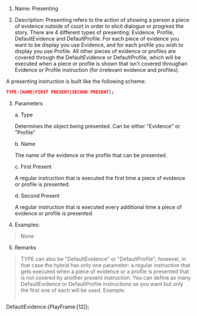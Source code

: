 1. Name: Presenting

2. Description: Presenting refers to the action of showing a person a piece of evidence outside of court in order to elicit dialogue or progress the story. There are 4 different types of presenting: Evidence, Profile, DefaultEvidence and DefaultProfile. For each piece of evidence you want to be display you use Evidence, and for each profile you wish to display you use Profile. All other pieces of evidence or profiles are covered through the DefaultEvidence or DefaultProfile, which will be executed when a piece or profile is shown that isn't covered throughan Evidence or Profile instruction (for irrelevant evidence and profiles).

A presenting instruction is built like the following scheme:
```json
TYPE:{NAME|FIRST PRESENT|SECOND PRESENT};
```

3. Parameters

    a. Type
    
    Determines the object being presented. Can be either "Evidence" or "Profile"
    
    b. Name
    
    The name of the evidence or the profile that can be presented.

    c. First Present

    A regular instruction that is executed the first time a piece of evidence or profile is presented.

    d. Second Present
    
    A regular instruction that is executed every additional time a piece of evidence or profile is presented.


4. Examples:
>None

5. Remarks
>TYPE can also be "DefaultEvidence" or "DefaultProfile"; however, in that case the hybrid has only one parameter: a regular instruction that gets executed when a piece of evidence or a profile is presented that is not covered by another present instruction. You can define as many DefaultEvidence or DefaultProfile instructions as you want but only the first one of each will be used.
Example: 
>```
DefaultEvidence:{PlayFrame:[12]};
